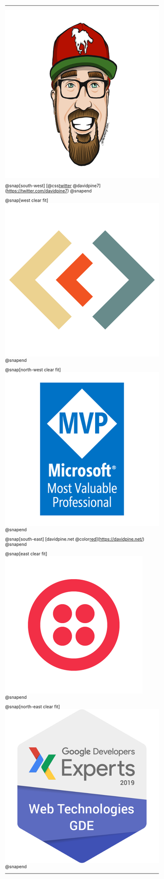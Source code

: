 ---

<img class="clear glow" src="assets/me.png" height="550" />

@snap[south-west]
[@css[twitter](@fa[twitter]) @davidpine7](https://twitter.com/davidpine7)
@snapend

@snap[west clear fit]
<a href="https://fallexperiment.com/creamcitycode" target="_blank">
    <img  class="clear fit" src="assets/creamcitycode.png" />
</a>
@snapend

@snap[north-west clear fit]
    <img src="assets/mvp.png" />
@snapend

@snap[south-east]
[davidpine.net @color[red](@fa[globe])](https://davidpine.net/)
@snapend

@snap[east clear fit]
    <img src="assets/twilio-mark-red.png" />
@snapend

@snap[north-east clear fit]
    <img src="assets/gde.png" />
@snapend

---